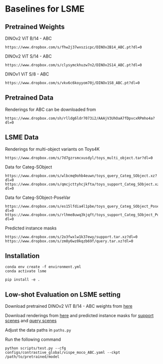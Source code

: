 # Baselines for LSME

## Pretrained Weights
DINOv2 ViT B/14 - ABC
```
https://www.dropbox.com/s/fhw2j37wxszicpc/DINOv2B14_ABC.pt?dl=0
```
DINOv2 ViT S/14 - ABC
```
https://www.dropbox.com/s/clysymckhuzw7n2/DINOv2S14_ABC.pt?dl=0
```
DINOv1 ViT S/8 - ABC
```
https://www.dropbox.com/s/vkv6c6koyyom70j/DINOv1S8_ABC.pt?dl=0
```

## Pretrained Data
Renderings for ABC can be downloaded from
```
https://www.dropbox.com/sh/rlldg6ldr7073i2/AAAjV3UhOaA7fDpvcxRPmho4a?dl=0
```

## LSME Data
Renderings for multi-object variants on Toys4K
```
https://www.dropbox.com/s/7d7gzrsmcxusdyl/toys_multi_object.tar?dl=0
```
Data for Categ-SObject
```
https://www.dropbox.com/s/wlbcmq9ohb4euwn/toys_query_Categ_SObject.xz?dl=0
https://www.dropbox.com/s/qmcjcttyhcjkfta/toys_support_Categ_SObject.xz?dl=0
```
Data for Categ-SObject-PoseVar
```
https://www.dropbox.com/s/es15lfdia4l1pbe/toys_query_Categ_SObject_PoseVar.tar.xz?dl=0
https://www.dropbox.com/s/rlhme8uwq3kjqft/toys_support_Categ_SObject_PoseVar.tar.xz?dl=0
```
Predicted instance masks
```
https://www.dropbox.com/s/2o3fwxlw1k37ewy/support.tar.xz?dl=0
https://www.dropbox.com/s/zm8y6wz0kqzb69f/query.tar.xz?dl=0
```

## Installation
```
conda env create -f environment.yml
conda activate lsme

pip install -e .
```

## Low-shot Evaluation on LSME setting
Download pretrained DINOv2 ViT B/14 - ABC weights from [here](https://www.dropbox.com/s/fhw2j37wxszicpc/DINOv2B14_ABC.pt?dl=0)

Download renderings from [here](https://www.dropbox.com/s/sil2wfaawwgetmv/toys_Multi_Object_data.tar.xz?dl=0) and predicted instance masks for [support scenes](https://www.dropbox.com/s/2o3fwxlw1k37ewy/support.tar.xz?dl=0) and [query scenes](https://www.dropbox.com/s/zm8y6wz0kqzb69f/query.tar.xz?dl=0)

Adjust the data paths in `paths.py`

Run the following command
```
python scripts/test.py --cfg configs/contrastive_global/vispe_moco_ABC.yaml --ckpt /path/to/pretrained/model
```



